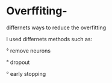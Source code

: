 # Overffiting-
differnets ways to reduce the overfitting

I used differnets methods such as:

 °  remove neurons
 
 °  dropout
 
 °  early stopping
